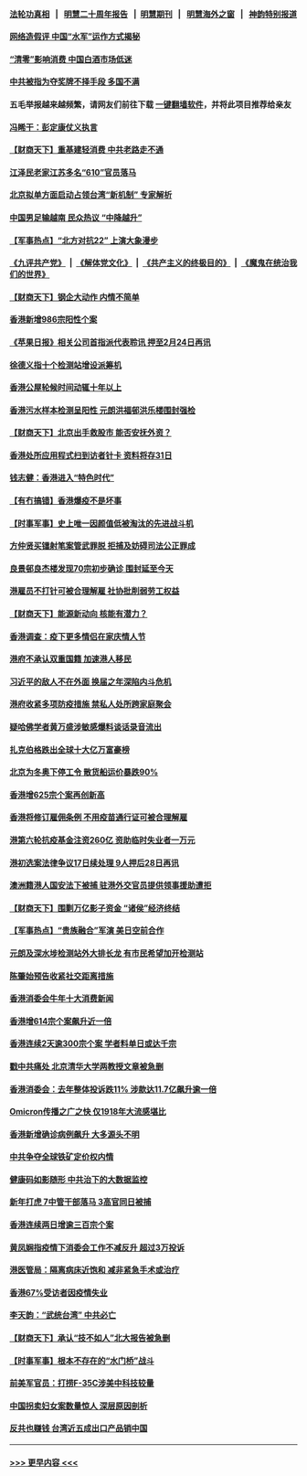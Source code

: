 #### [法轮功真相](https://github.com/gfw-breaker/truth/blob/master/README.md?t=0) &nbsp;&nbsp;|&nbsp;&nbsp; [明慧二十周年报告](https://github.com/gfw-breaker/mh-reports/blob/master/README.md?t=0) &nbsp;&nbsp;|&nbsp;&nbsp;[明慧期刊](https://github.com/gfw-breaker/mh-qikan) &nbsp;&nbsp;|&nbsp;&nbsp; [明慧海外之窗](https://github.com/gfw-breaker/mh-news/blob/master/README.md?t=0) &nbsp;&nbsp;|&nbsp;&nbsp; [神韵特别报道](https://github.com/gfw-breaker/mh-news/blob/master/shenyun.md?t=0)
#### [网络造假评 中国“水军”运作方式揭秘](../pages/nsc415/n13573520.md?t=02132101) 
#### [“清零”影响消费  中国白酒市场低迷](../pages/nsc415/n13573474.md?t=02132101) 
#### [中共被指为夺奖牌不择手段 多国不满](../pages/nsc415/n13573408.md?t=02132101) 
#### 五毛举报越来越频繁，请网友们前往下载 [一键翻墙软件](https://github.com/gfw-breaker/ssr-accounts)，并将此项目推荐给亲友
#### [冯睎干：彭定康仗义执言](../pages/nsc415/n13573222.md?t=02132101) 
#### [【财商天下】重基建轻消费 中共老路走不通](../pages/nsc415/n13572577.md?t=02132101) 
#### [江泽民老家江苏多名“610”官员落马](../pages/nsc415/n13572920.md?t=02132101) 
#### [北京拟单方面启动占领台湾“新机制” 专家解析](../pages/nsc415/n13572535.md?t=02132101) 
#### [中国男足输越南 民众热议 “中降越升”](../pages/nsc415/n13572363.md?t=02132101) 
#### [【军事热点】“北方对抗22” 上演大象漫步](../pages/nsc415/n13572119.md?t=02132101) 
#### [《九评共产党》](https://github.com/begood0513/9ping.md/blob/master/README.md) &nbsp;|&nbsp; [《解体党文化》](../../../../jtdwh.md/blob/master/README.md)  &nbsp;|&nbsp; [《共产主义的终极目的》](../../../../gczydzjmd.md/blob/master/README.md) &nbsp;|&nbsp; [《魔鬼在统治我们的世界》](../../../../mgztzwmdsj.md/blob/master/README.md) 
#### [【财商天下】钢企大动作 内情不简单](../pages/nsc415/n13570948.md?t=02132101) 
#### [香港新增986宗阳性个案](../pages/nsc415/n13569319.md?t=02132101) 
#### [《苹果日报》相关公司首指派代表聆讯 押至2月24日再讯](../pages/nsc415/n13569314.md?t=02132101) 
#### [徐德义指十个检测站增设派筹机](../pages/nsc415/n13569303.md?t=02132101) 
#### [香港公屋轮候时间动辄十年以上](../pages/nsc415/n13569289.md?t=02132101) 
#### [香港污水样本检测呈阳性 元朗洪福邨洪乐楼围封强检](../pages/nsc415/n13569290.md?t=02132101) 
#### [【财商天下】北京出手救股市 能否安抚外资？](../pages/nsc415/n13568621.md?t=02132101) 
#### [香港处所应用程式扫到访者针卡 资料将存31日](../pages/nsc415/n13569283.md?t=02132101) 
#### [钱志健：香港进入“特色时代”](../pages/nsc415/n13568699.md?t=02132101) 
#### [【有冇搞错】香港爆疫不是坏事](../pages/nsc415/n13566642.md?t=02132101) 
#### [【时事军事】史上唯一因颜值低被淘汰的先进战斗机](../pages/nsc415/n13566414.md?t=02132101) 
#### [方仲贤买镭射笔案管武罪脱 拒捕及妨碍司法公正罪成](../pages/nsc415/n13567019.md?t=02132101) 
#### [良景邨良杰楼发现70宗初步确诊 围封延至今天](../pages/nsc415/n13566951.md?t=02132101) 
#### [港雇员不打针可被合理解雇 社协批削弱劳工权益](../pages/nsc415/n13566932.md?t=02132101) 
#### [【财商天下】能源新动向 核能有潜力？](../pages/nsc415/n13566304.md?t=02132101) 
#### [香港调查：疫下更多情侣在家庆情人节](../pages/nsc415/n13566834.md?t=02132101) 
#### [港府不承认双重国籍 加速港人移民](../pages/nsc415/n13566681.md?t=02132101) 
#### [习近平的敌人不在外面 换届之年深陷内斗危机](../pages/nsc415/n13566240.md?t=02132101) 
#### [港府收紧多项防疫措施 禁私人处所跨家庭聚会](../pages/nsc415/n13564113.md?t=02132101) 
#### [疑哈佛学者黄万盛涉敏感爆料谈话录音流出](../pages/nsc415/n13565066.md?t=02132101) 
#### [扎克伯格跌出全球十大亿万富豪榜](../pages/nsc415/n13564535.md?t=02132101) 
#### [北京为冬奥下停工令 散货船运价暴跌90%](../pages/nsc415/n13564432.md?t=02132101) 
#### [香港增625宗个案再创新高](../pages/nsc415/n13564292.md?t=02132101) 
#### [香港将修订雇佣条例 不用疫苗通行证可被合理解雇](../pages/nsc415/n13564255.md?t=02132101) 
#### [港第六轮抗疫基金注资260亿 资助临时失业者一万元](../pages/nsc415/n13564268.md?t=02132101) 
#### [港初选案法律争议17日续处理 9人押后28日再讯](../pages/nsc415/n13564244.md?t=02132101) 
#### [澳洲籍港人国安法下被捕 驻港外交官员提供领事援助遭拒](../pages/nsc415/n13564150.md?t=02132101) 
#### [【财商天下】围剿万亿影子资金 “诸侯”经济终结](../pages/nsc415/n13563588.md?t=02132101) 
#### [【军事热点】“贵族融合”军演 美日空前合作](../pages/nsc415/n13562314.md?t=02132101) 
#### [元朗及深水埗检测站外大排长龙 有市民希望加开检测站](../pages/nsc415/n13561932.md?t=02132101) 
#### [陈肇始预告收紧社交距离措施](../pages/nsc415/n13561926.md?t=02132101) 
#### [香港消委会牛年十大消费新闻](../pages/nsc415/n13561911.md?t=02132101) 
#### [香港增614宗个案飙升近一倍](../pages/nsc415/n13561908.md?t=02132101) 
#### [香港连续2天逾300宗个案 学者料单日或达千宗](../pages/nsc415/n13561904.md?t=02132101) 
#### [戳中共痛处 北京清华大学两教授文章被急删](../pages/nsc415/n13561873.md?t=02132101) 
#### [香港消委会：去年整体投诉跌11% 涉款达11.7亿飙升逾一倍](../pages/nsc415/n13561887.md?t=02132101) 
#### [Omicron传播之广之快 仅1918年大流感堪比](../pages/nsc415/n13561260.md?t=02132101) 
#### [香港新增确诊病例飙升 大多源头不明](../pages/nsc415/n13560899.md?t=02132101) 
#### [中共争夺全球铁矿定价权内情](../pages/nsc415/n13561046.md?t=02132101) 
#### [健康码如影随形 中共治下的大数据监控](../pages/nsc415/n13561006.md?t=02132101) 
#### [新年打虎 7中管干部落马 3高官同日被捕](../pages/nsc415/n13560915.md?t=02132101) 
#### [香港连续两日增逾三百宗个案](../pages/nsc415/n13559287.md?t=02132101) 
#### [黄凤娴指疫情下消委会工作不减反升 超过3万投诉](../pages/nsc415/n13559269.md?t=02132101) 
#### [港医管局：隔离病床近饱和 减非紧急手术或治疗](../pages/nsc415/n13559270.md?t=02132101) 
#### [香港67%受访者因疫情失业](../pages/nsc415/n13559240.md?t=02132101) 
#### [李天韵：“武统台湾” 中共必亡](../pages/nsc415/n13531538.md?t=02132101) 
#### [【财商天下】承认“技不如人”北大报告被急删](../pages/nsc415/n13557233.md?t=02132101) 
#### [【时事军事】根本不存在的“水门桥”战斗](../pages/nsc415/n13558003.md?t=02132101) 
#### [前美军官员：打捞F-35C涉美中科技较量](../pages/nsc415/n13558191.md?t=02132101) 
#### [中国拐卖妇女案数量惊人 深层原因剖析](../pages/nsc415/n13558230.md?t=02132101) 
#### [反共也赚钱 台湾近五成出口产品销中国](../pages/nsc415/n13558140.md?t=02132101) 

----
#### [ >>> 更早内容 <<< ](../indexes/nsc415-earlier.md)

